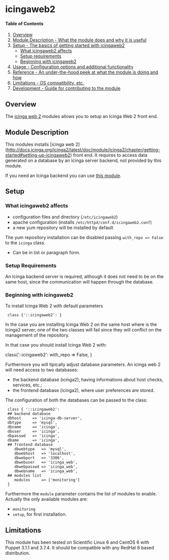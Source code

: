 # icingaweb2

#### Table of Contents

1. [Overview](#overview)
2. [Module Description - What the module does and why it is useful](#module-description)
3. [Setup - The basics of getting started with icingaweb2](#setup)
    * [What icingaweb2 affects](#what-icingaweb2-affects)
    * [Setup requirements](#setup-requirements)
    * [Beginning with icingaweb2](#beginning-with-icingaweb2)
4. [Usage - Configuration options and additional functionality](#usage)
5. [Reference - An under-the-hood peek at what the module is doing and how](#reference)
5. [Limitations - OS compatibility, etc.](#limitations)
6. [Development - Guide for contributing to the module](#development)

## Overview

The [icinga web 2](http://docs.icinga.org/icinga2/latest/doc/module/icinga2/chapter/getting-started#setting-up-icingaweb2)
modules allows you to setup an Icinga Web 2 front end.

## Module Description

This modules installs [icinga web 2] (http://docs.icinga.org/icinga2/latest/doc/module/icinga2/chapter/getting-started#setting-up-icingaweb2)
front end. It requires to access data generated on a database by an Icinga server backend,
not provided by this module.

If you need an Icinga backend you can use [this module](https://github.com/talamoig/icinga).

## Setup

### What icingaweb2 affects

* configuration files and directory (`/etc/icingaweb2`)
* apache configuration (installs `/etc/httpd/conf.d/icingaweb2.conf`)
* a new yum repository will be installed by default

The yum repository installation can be disabled passing `with_repo => False` to the `icinga` class.
* Can be in list or paragraph form.

### Setup Requirements

An Icinga backend server is required, although it does not need to be on the same host, since
the communication will happen through the database.

### Beginning with icingaweb2

To install Icinga Web 2 with default parameters 

     class {'::icingaweb2': }

In the case you are installing Icinga Web 2 on the same host where is the Icinga2
server, one of the two classes will fail since they will conflict on the management
of the repository.

In that case you should install Icinga Web 2 with:

   class{'::icingaweb2':
	with_repo  => False,
   }

Furthermore you will tipically adjust database parameters. An icinga web 2 will need access
to two databases:
 
 * the backend database (icinga2), having informations about host checks, services, etc.;
 * the frontend database (icinga2), where user preferences are stored.

The configuration of both the databases can be passed to the class:

     class { '::icingaweb2':
     ## backend database
	 dbhost     => 'icinga-db-server',
	 dbtype	    => 'mysql',
	 dbname	    => 'icinga',
	 dbuser	    => 'icinga',
	 dbpasswd   => 'icinga',
	 dbame	    => 'icinga',
     ## frontend database
       	dbwebtype   => 'mysql',
       	dbwebhost   => 'localhost',
       	dbwebport   => '3306',
       	dbwebuser   => 'icinga_web',
       	dbwebpasswd => 'icinga_web',
       	dbwebname   => 'icinga_web',
     ##	modules list
        modules     => ['monitoring']
     }

Furthermore the `module` parameter contains the list of modules to enable.
Actually the only available modules are:
 
 * `monitoring`
 * `setup`, for first installation.

## Limitations

This module has been tested on Scientific Linux 6 and CentOS 6 with
Puppet 3.1.1 and 3.7.4. It should be compatible with any RedHat 6
based distribution.
